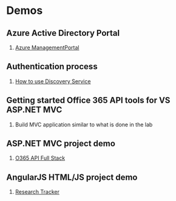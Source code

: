 # Demos

## Azure Active Directory Portal
1. [Azure ManagementPortal](https://manage.windowsazure.com)

## Authentication process
1. [How to use Discovery Service](http://code.msdn.microsoft.com/Office-365-APIs-How-to-use-609102ea)

## Getting started Office 365 API tools for VS ASP.NET MVC
1. Build MVC application similar to what is done in the lab

## ASP.NET MVC project demo
1. [O365 API Full Stack](https://github.com/OfficeDev/SharePoint-Power-Hour-Code-Samples/tree/master/O365ApiFullStack)

## AngularJS HTML/JS project demo
1. [Research Tracker](https://github.com/OfficeDev/Research-Project-Code-Sample)
